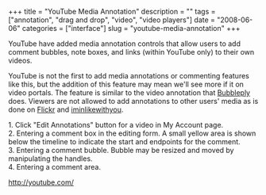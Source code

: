 +++
title = "YouTube Media Annotation"
description = ""
tags = ["annotation", "drag and drop", "video", "video players"]
date = "2008-06-06"
categories = ["interface"]
slug = "youtube-media-annotation"
+++


<p>YouTube have added media annotation controls that allow users to add comment bubbles, note boxes, and links (within YouTube only) to their own videos. </p>
<p>YouTube is not the first to add media annotations or commenting features like this, but the addition of this feature may mean we'll see more if it on video portals. The feature is similar to the video annotation that <a href="http://www.bubbleply.com/">Bubbleply</a> does. Viewers are not allowed to add annotations to other users' media as is done on <a href="http://flickr.com/">Flickr</a> and <a href="iminlikewithyou-comments.html">iminlikewithyou</a>.</p>
<div id="screens-full" class="clear"><div class="caption">1. Click &quot;Edit Annotations&quot; button for a video in My Account page.</div><div class="fullimg clear"><a href="http://media.konigi.com/interface/youtube-annotations-1.png" class="group" rel="group" title="1. Click &quot;Edit Annotations&quot; button for a video in My Account page."><img src="http://media.konigi.com/interface/youtube-annotations-1.png" alt="" class="img-responsive"></a></div></div><div id="screens-full" class="clear"><div class="caption">2. Entering a comment box in the editing form. A small yellow area is shown below the timeline to indicate the start and endpoints for the comment.</div><div class="fullimg clear"><a href="http://media.konigi.com/interface/youtube-annotations-2.png" class="group" rel="group" title="2. Entering a comment box in the editing form. A small yellow area is shown below the timeline to in..."><img src="http://media.konigi.com/interface/youtube-annotations-2.png" alt="" class="img-responsive"></a></div></div><div id="screens-full" class="clear"><div class="caption">3. Entering a comment bubble. Bubble may be resized and moved by manipulating the handles.</div><div class="fullimg clear"><a href="http://media.konigi.com/interface/youtube-annotations-3.png" class="group" rel="group" title="3. Entering a comment bubble. Bubble may be resized and moved by manipulating the handles."><img src="http://media.konigi.com/interface/youtube-annotations-3.png" alt="" class="img-responsive"></a></div></div><div id="screens-full" class="clear"><div class="caption">4. Entering a comment area.</div><div class="fullimg clear"><a href="http://media.konigi.com/interface/youtube-annotations-4.png" class="group" rel="group" title="4. Entering a comment area."><img src="http://media.konigi.com/interface/youtube-annotations-4.png" alt="" class="img-responsive"></a></div></div>        
<p><a href="http://youtube.com/">http://youtube.com/</a></p>

